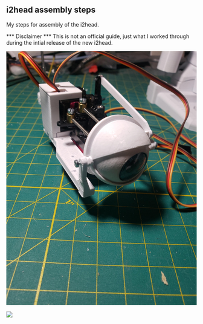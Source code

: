 <!DOCTYPE html>
<html>
<head>
</head>
<body>


<h2>i2head assembly steps</h2>
<p>My steps for assembly of the i2head. </p>
<p>*** Disclaimer ***  This is not an official guide, just what I worked through during the intial release of the new i2head.</p>




<img src="images/eye-complete-left.jpg"></a>


<a href="images/attach-eye-assembly-right.jpg"><img src="images/attach-eye-assembly-rights.jpg"></a>


</body>



</html>
